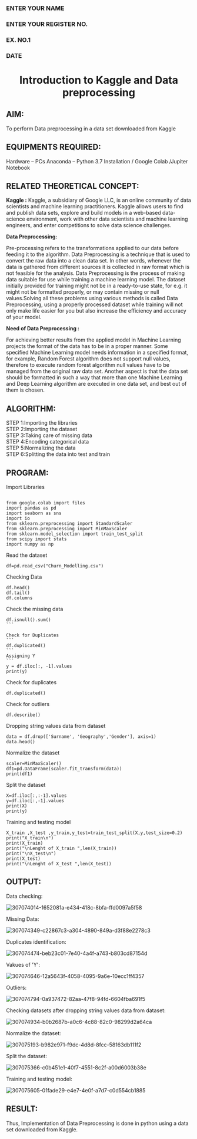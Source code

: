 <H3>ENTER YOUR NAME</H3>
<H3>ENTER YOUR REGISTER NO.</H3>
<H3>EX. NO.1</H3>
<H3>DATE</H3>
<H1 ALIGN =CENTER> Introduction to Kaggle and Data preprocessing</H1>

## AIM:

To perform Data preprocessing in a data set downloaded from Kaggle

## EQUIPMENTS REQUIRED:
Hardware – PCs
Anaconda – Python 3.7 Installation / Google Colab /Jupiter Notebook

## RELATED THEORETICAL CONCEPT:

**Kaggle :**
Kaggle, a subsidiary of Google LLC, is an online community of data scientists and machine learning practitioners. Kaggle allows users to find and publish data sets, explore and build models in a web-based data-science environment, work with other data scientists and machine learning engineers, and enter competitions to solve data science challenges.

**Data Preprocessing:**

Pre-processing refers to the transformations applied to our data before feeding it to the algorithm. Data Preprocessing is a technique that is used to convert the raw data into a clean data set. In other words, whenever the data is gathered from different sources it is collected in raw format which is not feasible for the analysis.
Data Preprocessing is the process of making data suitable for use while training a machine learning model. The dataset initially provided for training might not be in a ready-to-use state, for e.g. it might not be formatted properly, or may contain missing or null values.Solving all these problems using various methods is called Data Preprocessing, using a properly processed dataset while training will not only make life easier for you but also increase the efficiency and accuracy of your model.

**Need of Data Preprocessing :**

For achieving better results from the applied model in Machine Learning projects the format of the data has to be in a proper manner. Some specified Machine Learning model needs information in a specified format, for example, Random Forest algorithm does not support null values, therefore to execute random forest algorithm null values have to be managed from the original raw data set.
Another aspect is that the data set should be formatted in such a way that more than one Machine Learning and Deep Learning algorithm are executed in one data set, and best out of them is chosen.


## ALGORITHM:
STEP 1:Importing the libraries<BR>
STEP 2:Importing the dataset<BR>
STEP 3:Taking care of missing data<BR>
STEP 4:Encoding categorical data<BR>
STEP 5:Normalizing the data<BR>
STEP 6:Splitting the data into test and train<BR>

## PROGRAM:

Import Libraries
```

from google.colab import files
import pandas as pd
import seaborn as sns
import io
from sklearn.preprocessing import StandardScaler
from sklearn.preprocessing import MinMaxScaler
from sklearn.model_selection import train_test_split
from scipy import stats
import numpy as np
```

Read the dataset

```
df=pd.read_csv("Churn_Modelling.csv")
```
Checking Data
```
df.head()
df.tail()
df.columns
```

Check the missing data
````
df.isnull().sum()
```

Check for Duplicates
```
df.duplicated()
```
Assigning Y
```
y = df.iloc[:, -1].values
print(y)
````
Check for duplicates
```
df.duplicated()
```
Check for outliers
```
df.describe()
```
Dropping string values data from dataset
```
data = df.drop(['Surname', 'Geography','Gender'], axis=1)
data.head()
```
Normalize the dataset
```
scaler=MinMaxScaler()
df1=pd.DataFrame(scaler.fit_transform(data))
print(df1)
```
Split the dataset
```
X=df.iloc[:,:-1].values
y=df.iloc[:,-1].values
print(X)
print(y)
```
Training and testing model
```
X_train ,X_test ,y_train,y_test=train_test_split(X,y,test_size=0.2)
print("X_train\n")
print(X_train)
print("\nLenght of X_train ",len(X_train))
print("\nX_test\n")
print(X_test)
print("\nLenght of X_test ",len(X_test))
```



## OUTPUT:

Data checking:

![307074014-1652081a-e434-418c-8bfa-ffd0097a5f58](https://github.com/user-attachments/assets/8ba75174-8100-4bdb-89be-7d3e00780de9)


Missing Data:

![307074349-c22867c3-a304-4890-849a-d3f88e2278c3](https://github.com/user-attachments/assets/088a6881-2f44-4cc7-971f-0692b332cdbd)

Duplicates identification:


![307074474-beb23c01-7e40-4a4f-a743-b803cd87154d](https://github.com/user-attachments/assets/31fc2ec1-36e6-42f5-b853-71bc36e5e7b3)

Vakues of 'Y':

![307074646-12a5643f-4058-4095-9a6e-10ecc1ff4357](https://github.com/user-attachments/assets/6290b84b-f75a-4285-93ec-3fc87639dc03)

Outliers:

![307074794-0a937472-82aa-47f8-94fd-6604fba691f5](https://github.com/user-attachments/assets/82446eac-38f8-4805-935c-e0303a184e73)

Checking datasets after dropping string values data from dataset:

![307074934-b0b2687b-a0c6-4c88-82c0-98299d2a64ca](https://github.com/user-attachments/assets/2eb93b8e-89bf-4ff1-bf6e-ff7f37aeed50)

Normalize the dataset:

![307075193-b982e971-f9dc-4d8d-8fcc-58163db111f2](https://github.com/user-attachments/assets/816b82c0-b589-4a55-b9ac-3a223a3539b8)

Split the dataset:

![307075366-c0b451e1-40f7-4551-8c2f-a00d6003b38e](https://github.com/user-attachments/assets/f1d746e9-d167-426d-be08-b8c9138b2ea7)

Training and testing model:

![307075605-01fade29-e4e7-4e0f-a7d7-c0d554cb1885](https://github.com/user-attachments/assets/f533a2d5-f4a2-4bf5-8504-a6f70b2966d4)




## RESULT:
Thus, Implementation of Data Preprocessing is done in python  using a data set downloaded from Kaggle.



